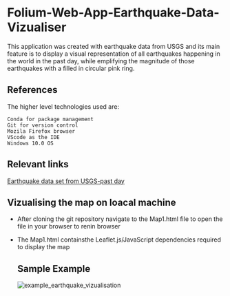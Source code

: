 # Folium-Web-App-Earthquake-Data-Vizualiser

This application was created with earthquake data from USGS and its main feature is to display 
a visual representation of all earthquakes happening in the world in the past day, while emplifying 
the magnitude of those earthquakes with a filled in circular pink ring.

## References

The higher level technologies used are:

    Conda for package management
    Git for version control
    Mozila Firefox browser
    VScode as the IDE
    Windows 10.0 OS
    
 ## Relevant links

   [Earthquake data set from USGS-past day](https://earthquake.usgs.gov/earthquakes/feed/v1.0/summary/all_day.geojson)
   
## Vizualising the map on loacal machine
- After cloning the git repository navigate to the Map1.html file to open the file in your browser to renin browser
- The Map1.html containsthe Leaflet.js/JavaScript dependencies required to display the map

   
  ## Sample Example
   ![example_earthquake_vizualisation](https://user-images.githubusercontent.com/19821445/128603248-4218e60a-35b9-4ba7-8948-1f87de49d03e.JPG)

